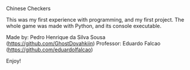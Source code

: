 Chinese Checkers

This was my first experience with programming, and my first project. The whole game was made with Python, and its console executable.

Made by: Pedro Henrique da Silva Sousa (https://github.com/GhostDovahkiin)
         Professor: Eduardo Falcao (https://github.com/eduardolfalcao)


Enjoy!
